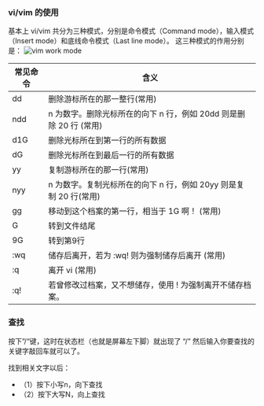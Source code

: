 ### vi/vim 的使用
基本上 vi/vim 共分为三种模式，分别是命令模式（Command mode），输入模式（Insert mode）和底线命令模式（Last line mode）。 这三种模式的作用分别是：
![vim work mode](https://raw.githubusercontent.com/Boytobeaman/learnDocs/master/documents/images/vim_work_mode.JPG "vim work mode")

常见命令 | 含义
------------ | -------------
dd | 删除游标所在的那一整行(常用)
ndd | n 为数字。删除光标所在的向下 n 行，例如 20dd 则是删除 20 行 (常用)
d1G | 删除光标所在到第一行的所有数据
dG | 删除光标所在到最后一行的所有数据
yy | 复制游标所在的那一行(常用)
nyy | n 为数字。复制光标所在的向下 n 行，例如 20yy 则是复制 20 行(常用)
gg | 移动到这个档案的第一行，相当于 1G 啊！ (常用)
G | 转到文件结尾
9G  | 转到第9行
:wq  | 储存后离开，若为 :wq! 则为强制储存后离开 (常用)
:q  | 离开 vi (常用)
:q!  | 若曾修改过档案，又不想储存，使用 ! 为强制离开不储存档案。

### 查找
按下”/“键，这时在状态栏（也就是屏幕左下脚）就出现了 “/” 然后输入你要查找的关键字敲回车就可以了。

找到相关文字以后： 
* （1）按下小写n，向下查找 
* （2）按下大写N，向上查找